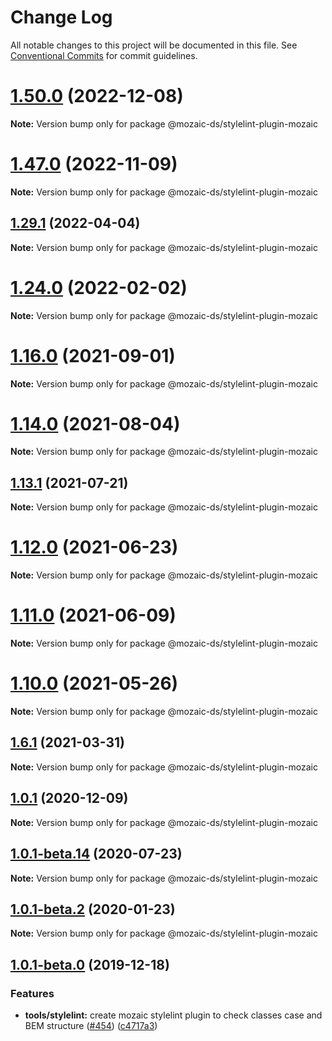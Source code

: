 # Change Log

All notable changes to this project will be documented in this file.
See [Conventional Commits](https://conventionalcommits.org) for commit guidelines.

# [1.50.0](https://github.com/adeo/mozaic-design-system/compare/v1.49.1...v1.50.0) (2022-12-08)

**Note:** Version bump only for package @mozaic-ds/stylelint-plugin-mozaic





# [1.47.0](https://github.com/adeo/mozaic-design-system/compare/v1.46.0...v1.47.0) (2022-11-09)

**Note:** Version bump only for package @mozaic-ds/stylelint-plugin-mozaic





## [1.29.1](https://github.com/adeo/mozaic-design-system/compare/v1.29.0...v1.29.1) (2022-04-04)

**Note:** Version bump only for package @mozaic-ds/stylelint-plugin-mozaic





# [1.24.0](https://github.com/adeo/mozaic-design-system/compare/v1.23.1...v1.24.0) (2022-02-02)

**Note:** Version bump only for package @mozaic-ds/stylelint-plugin-mozaic





# [1.16.0](https://github.com/adeo/mozaic-design-system/compare/v1.15.0...v1.16.0) (2021-09-01)

**Note:** Version bump only for package @mozaic-ds/stylelint-plugin-mozaic





# [1.14.0](https://github.com/adeo/mozaic-design-system/compare/v1.13.1...v1.14.0) (2021-08-04)

**Note:** Version bump only for package @mozaic-ds/stylelint-plugin-mozaic





## [1.13.1](https://github.com/adeo/mozaic-design-system/compare/v1.13.0...v1.13.1) (2021-07-21)

**Note:** Version bump only for package @mozaic-ds/stylelint-plugin-mozaic





# [1.12.0](https://github.com/adeo/mozaic-design-system/compare/v1.11.0...v1.12.0) (2021-06-23)

**Note:** Version bump only for package @mozaic-ds/stylelint-plugin-mozaic





# [1.11.0](https://github.com/adeo/mozaic-design-system/compare/v1.10.0...v1.11.0) (2021-06-09)

**Note:** Version bump only for package @mozaic-ds/stylelint-plugin-mozaic





# [1.10.0](https://github.com/adeo/mozaic-design-system/compare/v1.9.0...v1.10.0) (2021-05-26)

**Note:** Version bump only for package @mozaic-ds/stylelint-plugin-mozaic





## [1.6.1](https://github.com/adeo/mozaic-design-system/compare/v1.6.0...v1.6.1) (2021-03-31)

**Note:** Version bump only for package @mozaic-ds/stylelint-plugin-mozaic





## [1.0.1](https://github.com/adeo/mozaic-design-system/compare/v1.0.1-beta.22...v1.0.1) (2020-12-09)

**Note:** Version bump only for package @mozaic-ds/stylelint-plugin-mozaic





## [1.0.1-beta.14](https://github.com/adeo/mozaic-design-system/compare/v1.0.1-beta.13...v1.0.1-beta.14) (2020-07-23)

**Note:** Version bump only for package @mozaic-ds/stylelint-plugin-mozaic





## [1.0.1-beta.2](https://github.com/adeo/mozaic-design-system/compare/v1.0.1-beta.1...v1.0.1-beta.2) (2020-01-23)

**Note:** Version bump only for package @mozaic-ds/stylelint-plugin-mozaic





## [1.0.1-beta.0](https://github.com/adeo/mozaic-design-system/compare/v1.0.1-alpha.32...v1.0.1-beta.0) (2019-12-18)


### Features

* **tools/stylelint:** create mozaic stylelint plugin to check classes case and BEM structure ([#454](https://github.com/adeo/mozaic-design-system/issues/454)) ([c4717a3](https://github.com/adeo/mozaic-design-system/commit/c4717a37ed86342559b33be108f59993f9635111))

